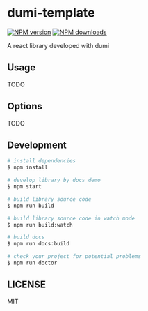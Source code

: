 # dumi-template

[![NPM version](https://img.shields.io/npm/v/dumi-template.svg?style=flat)](https://npmjs.org/package/dumi-template)
[![NPM downloads](http://img.shields.io/npm/dm/dumi-template.svg?style=flat)](https://npmjs.org/package/dumi-template)

A react library developed with dumi

## Usage

TODO

## Options

TODO

## Development

```bash
# install dependencies
$ npm install

# develop library by docs demo
$ npm start

# build library source code
$ npm run build

# build library source code in watch mode
$ npm run build:watch

# build docs
$ npm run docs:build

# check your project for potential problems
$ npm run doctor
```

## LICENSE

MIT
